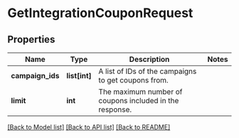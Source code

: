 # GetIntegrationCouponRequest

## Properties
Name | Type | Description | Notes
------------ | ------------- | ------------- | -------------
**campaign_ids** | **list[int]** | A list of IDs of the campaigns to get coupons from. | 
**limit** | **int** | The maximum number of coupons included in the response. | 

[[Back to Model list]](../README.md#documentation-for-models) [[Back to API list]](../README.md#documentation-for-api-endpoints) [[Back to README]](../README.md)


